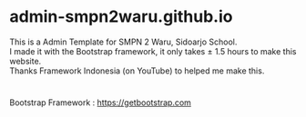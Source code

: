 # admin-smpn2waru.github.io

This is a Admin Template for SMPN 2 Waru, Sidoarjo School.
 </br>
I made it with the Bootstrap framework, it only takes ± 1.5 hours to make this website.
</br>
Thanks Framework Indonesia (on YouTube) to helped me make this.
#
Bootstrap Framework : https://getbootstrap.com
